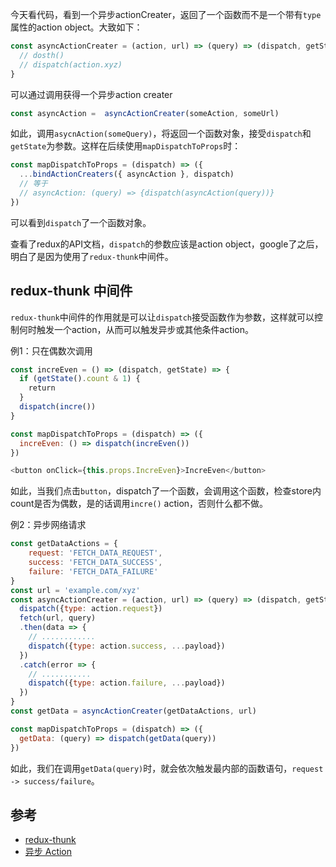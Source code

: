 今天看代码，看到一个异步actionCreater，返回了一个函数而不是一个带有`type`属性的action object。大致如下：

```js
const asyncActionCreater = (action, url) => (query) => (dispatch, getState) => {
  // dosth()
  // dispatch(action.xyz)
}
```

可以通过调用获得一个异步action creater

```js
const asyncAction =  asyncActionCreater(someAction, someUrl)
```

如此，调用`asycnAction(someQuery)`，将返回一个函数对象，接受`dispatch`和`getState`为参数。这样在后续使用`mapDispatchToProps`时：

```js
const mapDispatchToProps = (dispatch) => ({
  ...bindActionCreaters({ asyncAction }, dispatch)
  // 等于
  // asyncAction: (query) => {dispatch(asyncAction(query))}
})
```

可以看到`dispatch`了一个函数对象。

查看了redux的API文档，`dispatch`的参数应该是action object，google了之后，明白了是因为使用了`redux-thunk`中间件。

## redux-thunk 中间件

`redux-thunk`中间件的作用就是可以让`dispatch`接受函数作为参数，这样就可以控制何时触发一个action，从而可以触发异步或其他条件action。

例1：只在偶数次调用

```js
const increEven = () => (dispatch, getState) => {
  if (getState().count & 1) {
    return
  }
  dispatch(incre())
}

const mapDispatchToProps = (dispatch) => ({
  increEven: () => dispatch(increEven())
})

<button onClick={this.props.IncreEven}>IncreEven</button>
```

如此，当我们点击`button`，dispatch了一个函数，会调用这个函数，检查store内count是否为偶数，是的话调用`incre()` action，否则什么都不做。

例2：异步网络请求

```js
const getDataActions = {
    request: 'FETCH_DATA_REQUEST',
    success: 'FETCH_DATA_SUCCESS',
    failure: 'FETCH_DATA_FAILURE'
}
const url = 'example.com/xyz'
const asyncActionCreater = (action, url) => (query) => (dispatch, getState) => {
  dispatch({type: action.request})
  fetch(url, query)
  .then(data => {
    // ............
    dispatch({type: action.success, ...payload})
  })
  .catch(error => {
    // ...........
    dispatch({type: action.failure, ...payload})
  })
}
const getData = asyncActionCreater(getDataActions, url)

const mapDispatchToProps = (dispatch) => ({
  getData: (query) => dispatch(getData(query))
})
```

如此，我们在调用`getData(query)`时，就会依次触发最内部的函数语句，`request -> success/failure`。

## 参考

- [redux-thunk](https://github.com/gaearon/redux-thunk)
- [异步 Action](http://cn.redux.js.org/docs/advanced/AsyncActions.html) 